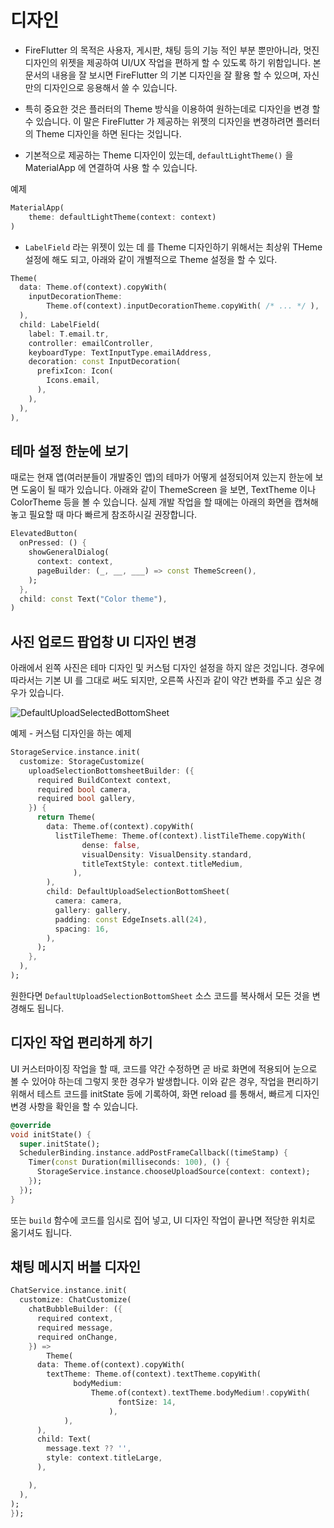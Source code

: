 # 디자인

- FireFlutter 의 목적은 사용자, 게시판, 채팅 등의 기능 적인 부분 뿐만아니라, 멋진 디자인의 위젯을 제공하여 UI/UX 작업을 편하게 할 수 있도록 하기 위함입니다. 본 문서의 내용을 잘 보시면 FireFlutter 의 기본 디자인을 잘 활용 할 수 있으며, 자신만의 디자인으로 응용해서 쓸 수 있습니다.

- 특히 중요한 것은 플러터의 Theme 방식을 이용하여 원하는데로 디자인을 변경 할 수 있습니다. 이 말은 FireFlutter 가 제공하는 위젯의 디자인을 변경하려면 플러터의 Theme 디자인을 하면 된다는 것입니다.

- 기본적으로 제공하는 Theme 디자인이 있는데, `defaultLightTheme()` 을 MaterialApp 에 연결하여 사용 할 수 있습니다.

예제
```dart
MaterialApp(
    theme: defaultLightTheme(context: context)
)
```


- `LabelField` 라는 위젯이 있는 데 를 Theme 디자인하기 위해서는 최상위 THeme 설정에 해도 되고, 아래와 같이 개별적으로 Theme 설정을 할 수 있다.

```dart
Theme(
  data: Theme.of(context).copyWith(
    inputDecorationTheme:
        Theme.of(context).inputDecorationTheme.copyWith( /* ... */ ),
  ),
  child: LabelField(
    label: T.email.tr,
    controller: emailController,
    keyboardType: TextInputType.emailAddress,
    decoration: const InputDecoration(
      prefixIcon: Icon(
        Icons.email,
      ),
    ),
  ),
),
```


## 테마 설정 한눈에 보기

때로는 현재 앱(여러분들이 개발중인 앱)의 테마가 어떻게 설정되어져 있는지 한눈에 보면 도움이 될 때가 있습니다. 아래와 같이 ThemeScreen 을 보면, TextTheme 이나 ColorTheme 등을 볼 수 있습니다. 실제 개발 작업을 할 때에는 아래의 화면을 캡쳐해 놓고 필요할 때 마다 빠르게 참조하시길 권장합니다.

```dart
ElevatedButton(
  onPressed: () {
    showGeneralDialog(
      context: context,
      pageBuilder: (_, __, ___) => const ThemeScreen(),
    );
  },
  child: const Text("Color theme"),
)
```


## 사진 업로드 팝업창 UI 디자인 변경


아래에서 왼쪽 사진은 테마 디자인 및 커스텀 디자인 설정을 하지 않은 것입니다. 경우에 따라서는 기본 UI 를 그대로 써도 되지만, 오른쪽 사진과 같이 약간 변화를 주고 싶은 경우가 있습니다.

![DefaultUploadSelectedBottomSheet](https://github.com/thruthesky/fireflutter/blob/main/docs/assets/images/default_upload_selected_bottom_sheet_2.jpg?raw=true)


예제 - 커스텀 디자인을 하는 예제


```dart
StorageService.instance.init(
  customize: StorageCustomize(
    uploadSelectionBottomsheetBuilder: ({
      required BuildContext context,
      required bool camera,
      required bool gallery,
    }) {
      return Theme(
        data: Theme.of(context).copyWith(
          listTileTheme: Theme.of(context).listTileTheme.copyWith(
                dense: false,
                visualDensity: VisualDensity.standard,
                titleTextStyle: context.titleMedium,
              ),
        ),
        child: DefaultUploadSelectionBottomSheet(
          camera: camera,
          gallery: gallery,
          padding: const EdgeInsets.all(24),
          spacing: 16,
        ),
      );
    },
  ),
);
```

원한다면 `DefaultUploadSelectionBottomSheet` 소스 코드를 복사해서 모든 것을 변경해도 됩니다.




## 디자인 작업 편리하게 하기

UI 커스터마이징 작업을 할 때, 코드를 약간 수정하면 곧 바로 화면에 적용되어 눈으로 볼 수 있어야 하는데 그렇지 못한 경우가 발생합니다. 이와 같은 경우, 작업을 편리하기 위해서 테스트 코드를 initState 등에 기록하여, 화면 reload 를 통해서, 빠르게 디자인 변경 사항을 확인을 할 수 있습니다.

```dart
@override
void initState() {
  super.initState();
  SchedulerBinding.instance.addPostFrameCallback((timeStamp) {
    Timer(const Duration(milliseconds: 100), () {
      StorageService.instance.chooseUploadSource(context: context);
    });
  });
}
```

또는 `build` 함수에 코드를 임시로 집어 넣고, UI 디자인 작업이 끝나면 적당한 위치로 옮기셔도 됩니다.



## 채팅 메시지 버블 디자인


```dart
ChatService.instance.init(
  customize: ChatCustomize(
    chatBubbleBuilder: ({
      required context,
      required message,
      required onChange,
    }) =>
        Theme(
      data: Theme.of(context).copyWith(
        textTheme: Theme.of(context).textTheme.copyWith(
              bodyMedium:
                  Theme.of(context).textTheme.bodyMedium!.copyWith(
                        fontSize: 14,
                      ),
            ),
      ),
      child: Text(
        message.text ?? '',
        style: context.titleLarge,
      ),

    ),
  ),
);
});
```